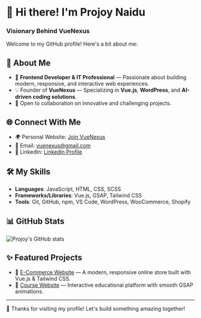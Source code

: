# 👋 Hi there! I'm Projoy Naidu  
### Visionary Behind VueNexus

Welcome to my GitHub profile! Here's a bit about me:

## 🌟 About Me
- 🎯 **Frontend Developer & IT Professional** — Passionate about building modern, responsive, and interactive web experiences.
- 💡 Founder of **VueNexus** — Specializing in **Vue.js**, **WordPress**, and **AI-driven coding solutions**.
- 🚀 Open to collaboration on innovative and challenging projects.

## 🌐 Connect With Me
- 🌍 Personal Website: [Join VueNexus](https://projoy-vue.github.io/joinVnexus/)
- 💌 Email: [vuenexus@gmail.com](mailto:projoynaidu407@gmail.com)
- 💼 LinkedIn: [LinkedIn Profile](https://www.linkedin.com/in/vuenexus/)

## 🛠️ My Skills
- **Languages**: JavaScript, HTML, CSS, SCSS
- **Frameworks/Libraries**: Vue.js, GSAP, Tailwind CSS
- **Tools**: Git, GitHub, npm, VS Code, WordPress, WooCommerce, Shopify

## 📊 GitHub Stats
![Projoy's GitHub stats](https://github-readme-stats.vercel.app/api?username=joinvnexus&show_icons=true&theme=radical)

## ✨ Featured Projects
- 🌟 [E-Commerce Website](https://github.com/joinvnexus/e-commerce-webpage) — A modern, responsive online store built with Vue.js & Tailwind CSS.
- 🌟 [Course Website](https://github.com/joinvnexus/Coursewebsite) — Interactive educational platform with smooth GSAP animations.

---

🎉 Thanks for visiting my profile! Let's build something amazing together!
